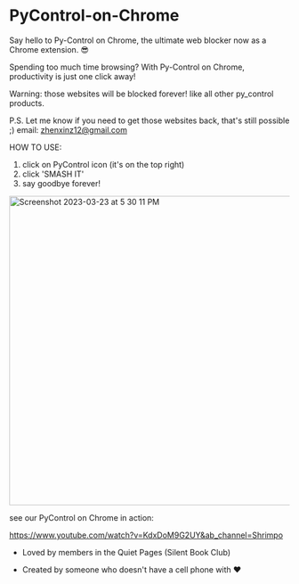 # PyControl-on-Chrome

Say hello to Py-Control on Chrome, the ultimate web blocker now as a Chrome extension. 😎

Spending too much time browsing? With Py-Control on Chrome, productivity is just one click away! 

Warning: those websites will be blocked forever! like all other py_control products.

P.S. Let me know if you need to get those websites back, that's still possible ;) email: zhenxinz12@gmail.com


HOW TO USE:
1. click on PyControl icon (it's on the top right)
2. click 'SMASH IT'
3. say goodbye forever!

<img width="555" alt="Screenshot 2023-03-23 at 5 30 11 PM" src="https://user-images.githubusercontent.com/44841991/227368172-5eb3193f-6746-4904-a3bc-7d9feecd3f29.png">

see our PyControl on Chrome in action:

https://www.youtube.com/watch?v=KdxDoM9G2UY&ab_channel=Shrimpo

- Loved by members in the Quiet Pages (Silent Book Club)

- Created by someone who doesn't have a cell phone with ❤️
